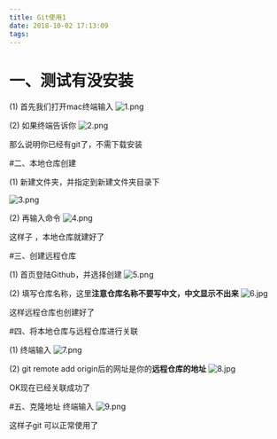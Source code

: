 ```yaml
---
title: Git使用1
date: 2018-10-02 17:13:09
tags:
---
```


# 一、测试有没安装

(1)  首先我们打开mac终端输入
![1.png](https://upload-images.jianshu.io/upload_images/14260087-7ae4d51cbdd5ba28.png?imageMogr2/auto-orient/strip%7CimageView2/2/w/1240)



(2)  如果终端告诉你
![2.png](https://upload-images.jianshu.io/upload_images/14260087-16999227ad4fc005.png?imageMogr2/auto-orient/strip%7CimageView2/2/w/1240)

那么说明你已经有git了，不需下载安装



#二、本地仓库创建

(1)  新建文件夹，并指定到新建文件夹目录下

![3.png](https://upload-images.jianshu.io/upload_images/14339384-fb2d559ba2b3d088.png?imageMogr2/auto-orient/strip%7CimageView2/2/w/1240)



(2)  再输入命令
![4.png](https://upload-images.jianshu.io/upload_images/14260087-02bb43d7f21a3ccd.png?imageMogr2/auto-orient/strip%7CimageView2/2/w/1240)

这样子 ，本地仓库就建好了



#三、创建远程仓库

(1)  首页登陆Github，并选择创建
![5.png](https://upload-images.jianshu.io/upload_images/14260087-e90d9b087fce4015.png?imageMogr2/auto-orient/strip%7CimageView2/2/w/1240)



(2)  填写仓库名称，这里**注意仓库名称不要写中文，中文显示不出来**
![6.jpg](https://upload-images.jianshu.io/upload_images/14339384-2f8260b4006c805a.jpg?imageMogr2/auto-orient/strip%7CimageView2/2/w/1240)

这样远程仓库也创建好了



#四、将本地仓库与远程仓库进行关联 

(1)  终端输入
![7.png](https://upload-images.jianshu.io/upload_images/14260087-c93fc4f2200df010.png?imageMogr2/auto-orient/strip%7CimageView2/2/w/1240)



(2)  git remote add origin后的网址是你的**远程仓库的地址**
![8.jpg](https://upload-images.jianshu.io/upload_images/14339384-6e1a5c5e8128f6b8.jpg?imageMogr2/auto-orient/strip%7CimageView2/2/w/1240)

OK现在已经关联成功了



#五、克隆地址
终端输入
![9.png](https://upload-images.jianshu.io/upload_images/14260087-725d2a374013e595.png?imageMogr2/auto-orient/strip%7CimageView2/2/w/1240)

这样子git 可以正常使用了




